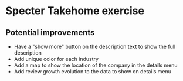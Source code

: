 # Specter Takehome exercise

## Potential improvements

- Have a "show more" button on the description text to show the full description
- Add unique color for each industry
- Add a map to show the location of the company in the details menu
- Add review growth evolution to the data to show on details menu
